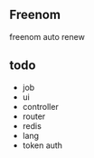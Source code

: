 ## Freenom 
freenom auto renew

## todo
 - job
 - ui
 - controller
 - router
 - redis
 - lang
 - token auth
